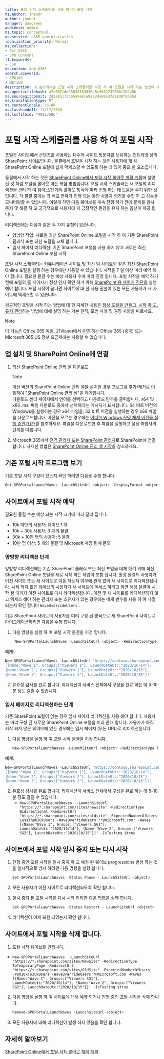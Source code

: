 ```yaml
---
title: 포털 시작 스케줄러를 사용 하 여 포털 시작
ms.author: jhendr
author: jhendr
manager: pamgreen
audience: Admin
ms.topic: conceptual
ms.service: o365-administration
localization_priority: Normal
ms.collection:
- Ent_O365
- SPO_Content
f1.keywords:
- CSH
ms.custom: Adm_O365
search.appverid:
- SPO160
- MET150
description: 이 문서에서는 포털 시작 스케줄러를 사용 하 여 포털을 시작 하는 방법에 대해 설명 합니다.
ms.openlocfilehash: a7a007fdd95638109830a8e3689232060f2b9d8b
ms.sourcegitcommit: 2d3e85173c65a9e0ce92624a80ed7a9839f5b8bd
ms.translationtype: MT
ms.contentlocale: ko-KR
ms.lasthandoff: 11/17/2020
ms.locfileid: "49123586"
---
```

# <a name="launch-your-portal-using-the-portal-launch-scheduler"></a>포털 시작 스케줄러를 사용 하 여 포털 시작

포털은 사이트에서 콘텐츠를 사용하는 다수의 사이트 방문자를 보유하는 인트라넷 상의 SharePoint 사이트입니다. 물결에서 포털을 시작 하는 것은 사용자에 게 새 SharePoint Online 포털에 쉽게 액세스할 수 있도록 하는 데 있어 중요 한 요소입니다. 

물결에서 시작 하는 것은 [SharePoint Online에서 포털 시작 롤아웃 계획 계획](https://docs.microsoft.com/microsoft-365/Enterprise/Planportallaunchroll-out?view=o365-worldwide)에 설명 된 것 처럼 포털을 롤아웃 하는 핵심 방법입니다. 포털 시작 스케줄러는 새 포털의 리디렉션을 관리 하 여 웨이브/단계적 롤아웃 방식에 따라 진행 하는 데 도움을 주기 위한 것입니다. 각 물결 중에는 각 배포 전파가 진행 되는 동안 사용자 의견을 수집 하 고 성능을 모니터링할 수 있습니다. 이렇게 하면 다음 웨이브를 계속 진행 하기 전에 문제를 일시 중지 및 해결 하 고 궁극적으로 사용자에 게 긍정적인 환경을 유지 하는 옵션이 제공 됩니다. 

리디렉션에는 다음과 같은 두 가지 유형이 있습니다. 
- 양방향 작업: 새로운 최신 SharePoint Online 포털을 시작 하 여 기존 SharePoint 클래식 또는 최신 포털을 교체 합니다. 
- 임시 페이지 리디렉션: 기존 SharePoint 포털을 사용 하지 않고 새로운 최신 SharePoint Online 포털 시작

포털 시작 스케줄러는 커뮤니케이션 사이트 및 최신 팀 사이트와 같은 최신 SharePoint Online 포털을 실행 하는 경우에만 사용할 수 있습니다. 시작을 7 일 이상 미리 예약 해야 합니다. 필요한 물결 수는 예상 사용자 수에 따라 결정 됩니다. 포털 시작을 예약 하기 전에 포털의 홈 페이지가 정상 인지 확인 하기 위해 [SharePoint 용 페이지 진단을](https://aka.ms/perftool) 실행 해야 합니다. 포털 시작이 끝나면 사이트에 대 한 사용 권한이 있는 모든 사용자가 새 사이트에 액세스할 수 있습니다. 

성공적인 포털을 시작 하는 방법에 대 한 자세한 내용은 [정상 포털을 만들고, 시작 하 고, 유지 관리](https://docs.microsoft.com/sharepoint/portal-health)하는 방법에 대해 설명 하는 기본 원칙, 모범 사례 및 권장 사항을 따르세요. 

> [!NOTE]
> 이 기능은 Office 365 독일, 21Vianet에서 운영 하는 Office 365 (중국) 또는 Microsoft 365 US 정부 요금제에는 사용할 수 없습니다.

## <a name="app-setup-and-connecting-to-sharepoint-online"></a>앱 설치 및 SharePoint Online에 연결
1. [최신 SharePoint Online 관리 셸 다운로드](https://go.microsoft.com/fwlink/p/?LinkId=255251)

    > [!NOTE]
    > 이전 버전의 SharePoint Online 관리 셸을 설치한 경우 프로그램 추가/제거로 이동하여 "SharePoint Online 관리 셸"을 제거합니다.<br>다운로드 센터 페이지에서 언어를 선택하고 다운로드 단추를 클릭합니다. x64 및 x86 .msi 파일 다운로드 중에서 선택하라는 메시지가 표시됩니다. 64 비트 버전의 Windows를 실행하는 경우 x64 파일을, 32 비트 버전을 실행하는 경우 x86 파일을 다운로드합니다. 버전을 모르는 경우에는 [어떠한 Windows 운영 체제 버전을 실행 중인가요?](https://support.microsoft.com/help/13443/windows-which-operating-system)를 참조하세요. 파일을 다운로드한 후 파일을 실행하고 설정 마법사의 단계를 따릅니다.

2. Microsoft 365에서 [전역 관리자 또는 SharePoint 관리자](/sharepoint/sharepoint-admin-role)로 SharePoint에 연결합니다. 자세한 방법은 [SharePoint Online 관리 셸 시작](/powershell/sharepoint/sharepoint-online/connect-sharepoint-online)을 참조하세요.


## <a name="view-any-existing-portal-launch-setups"></a>기존 포털 시작 프로그램 보기

기존 포털 시작 구성이 있는지 확인 하려면 다음을 수행 합니다.

   ```PowerShell
   Get-SPOPortalLaunchWaves -LaunchSiteUrl <object> -DisplayFormat <object>
   ```

## <a name="schedule-a-portal-launch-on-the-site"></a>사이트에서 포털 시작 예약

필요한 물결 수는 예상 되는 시작 크기에 따라 달라 집니다. 
- 10k 미만의 사용자: 웨이브 1 개
- 10k ~ 30k 사용자: 3 개의 물결 
- 30k + 10만 명의 사용자: 5 물결
- 10만 명 이상: 5 개의 물결 및 Microsoft 계정 팀에 문의

### <a name="steps-for-bi-directional-redirection"></a>양방향 리디렉션 단계

양방향 리디렉션에는 기존 SharePoint 클래식 또는 최신 포털을 대체 하기 위해 최신 SharePoint Online 포털을 새로 시작 하는 작업이 포함 됩니다. 활성 물결의 사용자가 이전 사이트 또는 새 사이트로 이동 하는지 여부에 관계 없이 새 사이트로 리디렉션됩니다. 시작 되지 않은 웨이브의 사용자가 새 사이트에 액세스 하려고 하면 해당 물결이 시작 될 때까지 이전 사이트로 다시 리디렉션됩니다. 이전 및 새 사이트를 리디렉션하지 않고 액세스 해야 하는 관리자 또는 소유자가 있는 경우에는 매개 변수를 사용 하 여 나열 되는지 확인 합니다 `WaveOverrideUsers` . 

기존 SharePoint 사이트의 사용자를 미리 구성 된 방식으로 새 SharePoint 사이트로 마이그레이션하려면 다음을 수행 합니다.

1. 다음 명령을 실행 하 여 포털 시작 물결을 지정 합니다.
   
   ```PowerShell
    New-SPOPortalLaunchWaves -LaunchSiteUrl <object> -RedirectionType Bidirectional -RedirectUrl <string> -ExpectedNumberOfUsers <object> -WaveOverrideUsers <object> -Waves <object>
    ```

예제:
   ```PowerShell
   New-SPOPortalLaunchWaves -LaunchSiteUrl "https://contoso.sharepoint.com/teams/newsite" -RedirectionType Bidirectional -RedirectUrl "https://contoso.sharepoint.com/teams/oldsite" -ExpectedNumberOfUsers 10kTo30kUsers -WaveOverrideUsers "admin@contoso.com" -Waves ' 
[{Name:"Wave 1", Groups:["Viewers 1"], LaunchDateUtc:"2020/10/14"}, 
{Name:"Wave 2", Groups:["Viewers 2"], LaunchDateUtc:"2020/10/15"}, 
{Name:"Wave 3", Groups:["Viewers 3"], LaunchDateUtc:"2020/10/16"}]'
   ```

2. 유효성 검사를 완료 합니다. 리디렉션이 서비스 전체에서 구성을 완료 하는 데 5-10 분 정도 걸릴 수 있습니다. 

### <a name="steps-for-redirection-to-temporary-page"></a>임시 페이지로 리디렉션하는 단계

기존 SharePoint 포털이 없는 경우 임시 페이지 리디렉션을 사용 해야 합니다. 사용자는 미리 구성 된 새로운 SharePoint Online 포털을 미리 안내 합니다. 사용자가 아직 시작 되지 않은 웨이브에 있는 경우에는 임시 페이지 (모든 URL)로 리디렉션됩니다. 

1. 다음 명령을 실행 하 여 포털 시작 물결을 지정 합니다.
   
      ```PowerShell
    New-SPOPortalLaunchWaves -LaunchSiteUrl <object> -RedirectionType ToTemporaryPage -RedirectUrl <string> -ExpectedNumberOfUsers <object> -WaveOverrideUsers <object> -Waves <object>
    ```

예제:
   ```PowerShell
   New-SPOPortalLaunchWaves -LaunchSiteUrl "https://contoso.sharepoint.com/teams/newsite" -RedirectionType ToTemporaryPage -RedirectUrl "https://portal.contoso.com/UnderConstruction.aspx" -ExpectedNumberOfUsers 10kTo30kUsers -WaveOverrideUsers "admin@contoso.com" -Waves ' 
[{Name:"Wave 1", Groups:["Viewers 1"], LaunchDateUtc:"2020/10/14"}, 
{Name:"Wave 2", Groups:["Viewers 2"], LaunchDateUtc:"2020/10/15"}, 
{Name:"Wave 3", Groups:["Viewers 3"], LaunchDateUtc:"2020/10/16"}]'
   ```

2. 유효성 검사를 완료 합니다. 리디렉션이 서비스 전체에서 구성을 완료 하는 데 5-10 분 정도 걸릴 수 있습니다. 
   - `New-SPOPortalLaunchWaves  -LaunchSiteUrl "https://*.sharepoint.com/sites/newsite" -RedirectionType Bidirectional -RedirectUrl "https://*.sharepoint.com/sites/oldsite" -ExpectedNumberOfUsers LessThan10kUsers -WaveOverrideUsers "*@microsoft.com" -Waves ' [{Name:"Wave 1", Groups:["Viewers SG1"], LaunchDateUtc:"2020/10/14"}, {Name:"Wave 2", Groups:["Viewers SG2"], LaunchDateUtc:"2020/10/15"}]' -IsTesting $true`

## <a name="pause-or-restart-a-portal-launch-on-the-site"></a>사이트에서 포털 시작 일시 중지 또는 다시 시작

1. 진행 중인 포털 시작을 일시 중지 하 고 예정 된 웨이브 progressions 발생 하는 것을 일시적으로 방지 하려면 다음 명령을 실행 합니다.

   ```PowerShell
   Set-SPOPortalLaunchWaves -Status Pause - LaunchSiteUrl <object>
   ```
2. 모든 사용자가 이전 사이트로 리디렉션되도록 확인 합니다. 

3. 일시 중지 된 포털 시작을 다시 시작 하려면 다음 명령을 실행 합니다.

   ```PowerShell
   Set-SPOPortalLaunchWaves -Status Restart - LaunchSiteUrl <object>
   ```
   
4. 리디렉션이 이제 복원 되었는지 확인 합니다. 

## <a name="delete-a-portal-launch-on-the-site"></a>사이트에서 포털 시작을 삭제 합니다.
1. 포털 시작 웨이브를 만듭니다.
  - `New-SPOPortalLaunchWaves  -LaunchSiteUrl "https://*.sharepoint.com/sites/NewSite" -RedirectionType ToTemporaryPage -RedirectUrl "https://*.sharepoint.com/sites/OldSite" -ExpectedNumberOfUsers From10kTo30kUsers -WaveOverrideUsers *@microsoft.com -Waves [{Name:"Wave 1", Groups:["Viewers SG1"], LaunchDateUtc:"2020/10/14"}, {Name:"Wave 2", Groups:["Viewers SG2"], LaunchDateUtc:"2020/10/15"}]' -IsTesting $true`

2. 다음 명령을 실행 하 여 사이트에 대해 예약 되거나 진행 중인 포털 시작을 삭제 합니다.

   ```PowerShell
   Remove-SPOPortalLaunchWaves -LaunchSiteUrl <object>
   ```

3. 모든 사용자에 대해 리디렉션이 발생 하지 않음을 확인 합니다.

## <a name="learn-more"></a>자세히 알아보기
[SharePoint Online에서 포털 시작 롤아웃 계획 계획](https://docs.microsoft.com/microsoft-365/Enterprise/Planportallaunchroll-out)
